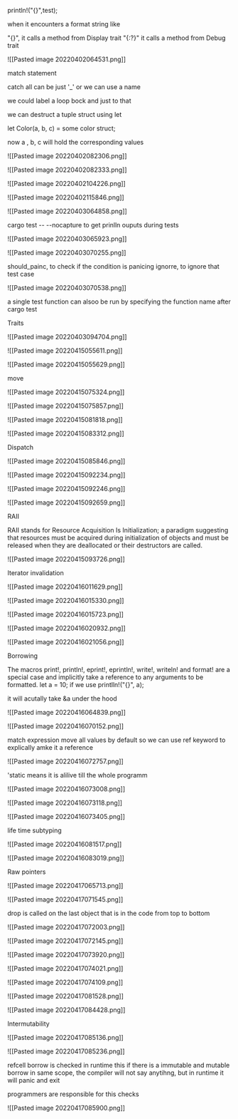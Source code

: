 println!("{}",test);


when it encounters a format string like 

"{}", it calls a method from Display trait
"{:?}" it calls a method from Debug trait

![[Pasted image 20220402064531.png]]


match statement

catch all can be just '\_' or we can use a name

we could label a loop bock and just to that

we can destruct a tuple struct using let

let Color(a, b, c) = some color struct;

now a , b, c will hold the corresponding values


![[Pasted image 20220402082306.png]]

![[Pasted image 20220402082333.png]]

![[Pasted image 20220402104226.png]]



![[Pasted image 20220402115846.png]]


![[Pasted image 20220403064858.png]]

cargo test -- --nocapture to get prinlln ouputs during tests

![[Pasted image 20220403065923.png]]

![[Pasted image 20220403070255.png]]

should_painc, to check if the condition is panicing
ignorre, to ignore that test case

![[Pasted image 20220403070538.png]]

a single test function can alsoo be run by specifying the function name after cargo test


Traits

![[Pasted image 20220403094704.png]]



![[Pasted image 20220415055611.png]]


![[Pasted image 20220415055629.png]]


move

![[Pasted image 20220415075324.png]]


![[Pasted image 20220415075857.png]]

![[Pasted image 20220415081818.png]]

![[Pasted image 20220415083312.png]]

Dispatch

![[Pasted image 20220415085846.png]]

![[Pasted image 20220415092234.png]]

![[Pasted image 20220415092246.png]]


![[Pasted image 20220415092659.png]]

RAII

RAII stands for Resource Acquisition Is Initialization; a paradigm suggesting that resources must be acquired during initialization of objects and must be released when they are deallocated or their destructors are called.

![[Pasted image 20220415093726.png]]


Iterator invalidation

![[Pasted image 20220416011629.png]]


![[Pasted image 20220416015330.png]]


![[Pasted image 20220416015723.png]]

![[Pasted image 20220416020932.png]]


![[Pasted image 20220416021056.png]]

Borrowing

The macros print!, println!, eprint!, eprintln!, write!, writeln! and format! are a special case and implicitly take a reference to any arguments to be formatted.
let a = 10;
if we use printlln!("{}", a);

it will acutally take &a under the hood

![[Pasted image 20220416064839.png]]

![[Pasted image 20220416070152.png]]

match expression move all values by default so we can use ref keyword to explically amke it a reference


![[Pasted image 20220416072757.png]]

'static means it is alilive till the whole programm

![[Pasted image 20220416073008.png]]

![[Pasted image 20220416073118.png]]

![[Pasted image 20220416073405.png]]

life time subtyping

![[Pasted image 20220416081517.png]]

![[Pasted image 20220416083019.png]]

Raw pointers

![[Pasted image 20220417065713.png]]

![[Pasted image 20220417071545.png]]



drop is called on the last object that is in the code from top to bottom

![[Pasted image 20220417072003.png]]

![[Pasted image 20220417072145.png]]

![[Pasted image 20220417073920.png]]

![[Pasted image 20220417074021.png]]


![[Pasted image 20220417074109.png]]

![[Pasted image 20220417081528.png]]

![[Pasted image 20220417084428.png]]

Intermutability

![[Pasted image 20220417085136.png]]

![[Pasted image 20220417085236.png]]

refcell borrow is checked in runtime this if there is a immutable and mutable borrow in same scope, the compiler will not say anytihng, but in runtime it will panic and exit

programmers are responsible for this checks

![[Pasted image 20220417085900.png]]


